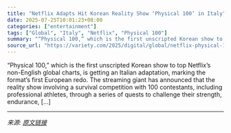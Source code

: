 ```yaml
---
title: "Netflix Adapts Hit Korean Reality Show ‘Physical 100’ in Italy"
date: 2025-07-25T10:01:23+08:00
categories: ["entertainment"]
tags: ["Global", "Italy", "Netflix", "Physical 100"]
summary: "“Physical 100,” which is the first unscripted Korean show to top Netflix’s non-English global charts, is getting an Italian adaptation, marking the format&#8217;s first European redo. The streaming gi"
source_url: "https://variety.com/2025/digital/global/netflix-physical-100-italy-global-hit-korean-reality-show-1236470141/"
---
```


“Physical 100,” which is the first unscripted Korean show to top Netflix’s non-English global charts, is getting an Italian adaptation, marking the format&#8217;s first European redo. The streaming giant has announced that the reality show involving a survival competition with 100 contestants, including professional athletes, through a series of quests to challenge their strength, endurance, [&#8230;]

---

*来源: [原文链接](https://variety.com/2025/digital/global/netflix-physical-100-italy-global-hit-korean-reality-show-1236470141/)*
